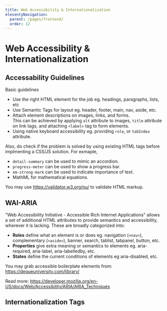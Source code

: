 ```yaml
---
title: Web Accessibility & Internationalization
eleventyNavigation:
  parent: /pages/frontend/
  order: 12
---
```


# Web Accessibility & Internationalization

## Accessability Guidelines

Basic guidelines

- Use the right HTML element for the job eg. headings, paragraphs, lists, etc
- Use Semantic Tags for layout eg. header, footer, main, nav, aside, etc.
- Attach element descriptions on images, links, and forms.\
  This can be achieved by applying `alt` attribute to images, `title` attribute on link tags, and attaching `<label>` tag to form elements.
- Using native keyboard accessibility eg. providing `role`, or `tabIndex` attribute.

Also, do check if the problem is solved by using existing HTML tags before implmenting a CSS/JS solution. For exmaple,

- `detail-summary` can be used to mimic an accordion.
- `progress-meter` can be used to show a progress bar.
- `em-strong-mark` can be used to indicate importance of text.
- MathML for mathematical equations.

You may use <https://validator.w3.org/nu/> to validate HTML markup.

## WAI-ARIA

"Web Accessibility Initiative - Accessible Rich Internet Applications" allows a set of additional HTML attributes to provide semantics and accessibility, wherever it is lacking. These are broadly categorized into:

- **Roles** define what an element is or does eg. navigation (`<nav>`), complementary (`<aside>`), banner, search, tablist, tabpanel, button, etc.
- **Properties** give extra meaning or semantics to elements eg. aria-required, aria-label, aria-labelledby, etc.
- **States** define the current conditions of elements eg aria-disabled, etc.

You may grab accessible boilerplate elements from: <https://dequeuniversity.com/library/>

Read more: <https://developer.mozilla.org/en-US/docs/Web/Accessibility/ARIA/ARIA_Techniques>

## Internationalization Tags
